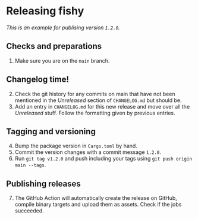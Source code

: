 # Releasing fishy

_This is an example for publising version `1.2.0`._

## Checks and preparations

1. Make sure you are on the `main` branch.

## Changelog time!

2. Check the git history for any commits on main that have not been mentioned
   in the _Unreleased_ section of `CHANGELOG.md` but should be.
3. Add an entry in `CHANGELOG.md` for this new release and move over all the
   _Unreleased_ stuff. Follow the formatting given by previous entries.

## Tagging and versioning

4. Bump the package version in `Cargo.toml` by hand.
5. Commit the version changes with a commit message `1.2.0`.
6. Run `git tag v1.2.0` and push including your tags using `git push origin
   main --tags`.

## Publishing releases

7. The GitHub Action will automatically create the release on GitHub, compile
   binary targets and upload them as assets. Check if the jobs succeeded.
